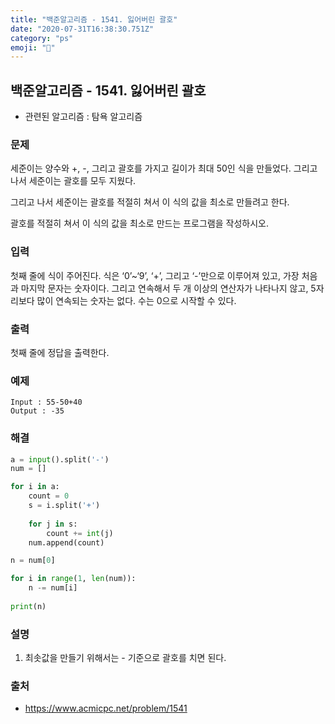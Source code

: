```yaml
---
title: "백준알고리즘 - 1541. 잃어버린 괄호"
date: "2020-07-31T16:38:30.751Z"
category: "ps"
emoji: "💫"
---
```


## 백준알고리즘 - 1541. 잃어버린 괄호

- 관련된 알고리즘 : 탐욕 알고리즘

### 문제

세준이는 양수와 +, -, 그리고 괄호를 가지고 길이가 최대 50인 식을 만들었다. 그리고 나서 세준이는 괄호를 모두 지웠다.

그리고 나서 세준이는 괄호를 적절히 쳐서 이 식의 값을 최소로 만들려고 한다.

괄호를 적절히 쳐서 이 식의 값을 최소로 만드는 프로그램을 작성하시오.

### 입력

첫째 줄에 식이 주어진다. 식은 ‘0’~‘9’, ‘+’, 그리고 ‘-’만으로 이루어져 있고, 가장 처음과 마지막 문자는 숫자이다. 그리고 연속해서 두 개 이상의 연산자가 나타나지 않고, 5자리보다 많이 연속되는 숫자는 없다. 수는 0으로 시작할 수 있다.

### 출력

첫째 줄에 정답을 출력한다.

### 예제

```
Input : 55-50+40
Output : -35
```

### 해결 

```python
a = input().split('-')
num = []

for i in a:
    count = 0
    s = i.split('+')
    
    for j in s:
        count += int(j)
    num.append(count)

n = num[0]

for i in range(1, len(num)):
    n -= num[i]
    
print(n)
```

### 설명

1. 최솟값을 만들기 위해서는 - 기준으로 괄호를 치면 된다.

### 출처

- https://www.acmicpc.net/problem/1541
